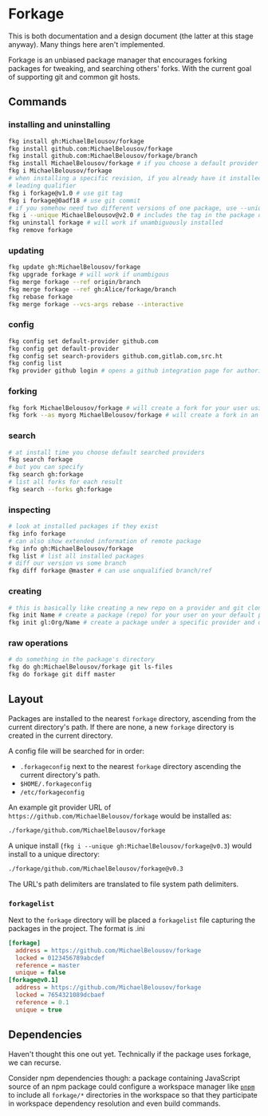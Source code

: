 # Forkage

This is both documentation and a design document (the latter at this stage anyway).
Many things here aren't implemented.

Forkage is an unbiased package manager that encourages forking packages for tweaking, and
searching others' forks.
With the current goal of supporting git and common git hosts.

## Commands

### installing and uninstalling

```sh
fkg install gh:MichaelBelousov/forkage
fkg install github.com:MichaelBelousov/forkage
fkg install github.com:MichaelBelousov/forkage/branch
fkg install MichaelBelousov/forkage # if you choose a default provider
fkg i MichaelBelousov/forkage
# when installing a specific revision, if you already have it installed unambiguously you can drop the
# leading qualifier
fkg i forkage@v1.0 # use git tag
fkg i forkage@0adf18 # use git commit
# if you somehow need two different versions of one package, use --unique installs
fkg i --unique MichaelBelousov@v2.0 # includes the tag in the package directory's name
fkg uninstall forkage # will work if unambiguously installed
fkg remove forkage
```

### updating

```sh
fkg update gh:MichaelBelousov/forkage
fkg upgrade forkage # will work if unambigous
fkg merge forkage --ref origin/branch
fkg merge forkage --ref gh:Alice/forkage/branch
fkg rebase forkage
fkg merge forkage --vcs-args rebase --interactive
```

### config

```sh
fkg config set default-provider github.com
fkg config get default-provider
fkg config set search-providers github.com,gitlab.com,src.ht
fkg config list
fkg provider github login # opens a github integration page for authorizing a token
```

### forking

```sh
fkg fork MichaelBelousov/forkage # will create a fork for your user using the github API
fkg fork --as myorg MichaelBelousov/forkage # will create a fork in an organization that you have authorized
```

### search

```sh
# at install time you choose default searched providers
fkg search forkage
# but you can specify
fkg search gh:forkage
# list all forks for each result
fkg search --forks gh:forkage
```

### inspecting

```sh
# look at installed packages if they exist
fkg info forkage
# can also show extended information of remote package
fkg info gh:MichaelBelousov/forkage
fkg list # list all installed packages
# diff our version vs some branch
fkg diff forkage @master # can use unqualified branch/ref
```

### creating

```sh
# this is basically like creating a new repo on a provider and git cloning it
fkg init Name # create a package (repo) for your user on your default provider
fkg init gl:Org/Name # create a package under a specific provider and organization
```

### raw operations

```sh
# do something in the package's directory
fkg do gh:MichaelBelousov/forkage git ls-files
fkg do forkage git diff master
```

## Layout

Packages are installed to the nearest `forkage` directory, ascending from the current directory's path.
If there are none, a new `forkage` directory is created in the current directory.

A config file will be searched for in order:
- `.forkageconfig` next to the nearest `forkage` directory ascending the current directory's path.
- `$HOME/.forkageconfig`
- `/etc/forkageconfig`

An example git provider URL of `https://github.com/MichaelBelousov/forkage` would be installed as:

```sh
./forkage/github.com/MichaelBelousov/forkage
```

A unique install (`fkg i --unique gh:MichaelBelousov/forkage@v0.3`) would install to a unique directory:

```sh
./forkage/github.com/MichaelBelousov/forkage@v0.3
```

The URL's path delimiters are translated to file system path delimiters.

### `forkagelist`

Next to the `forkage` directory will be placed a `forkagelist` file capturing the packages in the project.
The format is .ini

<!-- FIXME, define https vs ssh addresses  -->
```ini
[forkage]
  address = https://github.com/MichaelBelousov/forkage
  locked = 0123456789abcdef
  reference = master
  unique = false
[forkage@v0.1]
  address = https://github.com/MichaelBelousov/forkage
  locked = 7654321089dcbaef
  reference = 0.1
  unique = true
```

## Dependencies

Haven't thought this one out yet. Technically if the package uses forkage, we can recurse.

Consider npm dependencies though: a package containing JavaScript source of an npm package could configure a workspace manager
like [`pnpm`](https://pnpm.io) to include all `forkage/*` directories in the workspace so that they participate
in workspace dependency resolution and even build commands.

